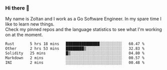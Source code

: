 ### Hi there 👋

My name is Zoltan and I work as a Go Software Engineer. In my spare time I like to learn new things.  
Check my pinned repos and the language statistics to see what I'm working on at the moment.  

<!--START_SECTION:waka-->

```txt
Rust       5 hrs 18 mins   ███████████████░░░░░░░░░░   60.47 %
Other      2 hrs 53 mins   ████████▒░░░░░░░░░░░░░░░░   32.83 %
Solidity   25 mins         █▒░░░░░░░░░░░░░░░░░░░░░░░   04.80 %
Markdown   2 mins          ░░░░░░░░░░░░░░░░░░░░░░░░░   00.57 %
INI        2 mins          ░░░░░░░░░░░░░░░░░░░░░░░░░   00.48 %
```

<!--END_SECTION:waka-->

<!--
**domahidizoltan/domahidizoltan** is a ✨ _special_ ✨ repository because its `README.md` (this file) appears on your GitHub profile.

Here are some ideas to get you started:

- 🔭 I’m currently working on ...
- 🌱 I’m currently learning ...
- 👯 I’m looking to collaborate on ...
- 🤔 I’m looking for help with ...
- 💬 Ask me about ...
- 📫 How to reach me: ...
- 😄 Pronouns: ...
- ⚡ Fun fact: ...
-->
